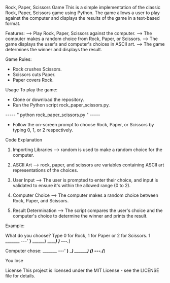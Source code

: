 Rock, Paper, Scissors Game
This is a simple implementation of the classic Rock, Paper, Scissors game using Python. The game allows a user to play against the computer and displays the results of the game in a text-based format.

Features:
--> Play Rock, Paper, Scissors against the computer.
--> The computer makes a random choice from Rock, Paper, or Scissors.
--> The game displays the user's and computer's choices in ASCII art.
--> The game determines the winner and displays the result.

Game Rules:
 * Rock crushes Scissors.
 * Scissors cuts Paper.
 * Paper covers Rock.

Usage
To play the game:

 * Clone or download the repository.
 * Run the Python script rock_paper_scissors.py.

 ----- " python rock_paper_scissors.py " -----

  * Follow the on-screen prompt to choose Rock, Paper, or Scissors by typing 0, 1, or 2 respectively.

Code Explanation
1. Importing Libraries
 --> random is used to make a random choice for the computer.
   
3. ASCII Art
 --> rock, paper, and scissors are variables containing ASCII art representations of the choices.
   
3. User Input
 --> The user is prompted to enter their choice, and input is validated to ensure it's within the allowed range (0 to 2).
   
5. Computer Choice
 --> The computer makes a random choice between Rock, Paper, and Scissors.
   
5. Result Determination
 --> The script compares the user's choice and the computer's choice to determine the winner and prints the result.


Example:

What do you choose? Type 0 for Rock, 1 for Paper or 2 for Scissors.
1
    _______
---'   ____)____
          ______)
          _______)
         _______)
---.__________)

Computer chose:
    _______
---'   ____)____
          ______)
       __________)
      (____)
---.__(___)

You lose

License
This project is licensed under the MIT License - see the LICENSE file for details.
